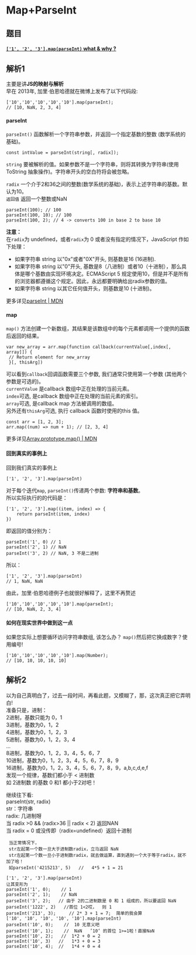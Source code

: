 # Map+ParseInt

## 题目

#### [`['1', '2', '3'].map(parseInt)` what & why ?](https://github.com/Advanced-Frontend/Daily-Interview-Question/issues/4)

## 解析1

主要是讲**JS的映射与解析**\
早在 2013年, 加里·伯恩哈德就在微博上发布了以下代码段:

```
['10','10','10','10','10'].map(parseInt);
// [10, NaN, 2, 3, 4]
```

#### parseInt

`parseInt()` 函数解析一个字符串参数，并返回一个指定基数的整数 (数学系统的基础)。

```
const intValue = parseInt(string[, radix]);
```

`string` 要被解析的值。如果参数不是一个字符串，则将其转换为字符串(使用 ToString 抽象操作)。字符串开头的空白符将会被忽略。

`radix` 一个介于2和36之间的整数(数学系统的基础)，表示上述字符串的基数。默认为10。\
`返回值` 返回一个整数或NaN

```
parseInt(100); // 100
parseInt(100, 10); // 100
parseInt(100, 2); // 4 -> converts 100 in base 2 to base 10
```

**注意：**\
在`radix`为 undefined，或者`radix`为 0 或者没有指定的情况下，JavaScript 作如下处理：

* 如果字符串 string 以"0x"或者"0X"开头, 则基数是16 (16进制).
* 如果字符串 string 以"0"开头, 基数是8（八进制）或者10（十进制），那么具体是哪个基数由实现环境决定。ECMAScript 5 规定使用10，但是并不是所有的浏览器都遵循这个规定。因此，永远都要明确给出radix参数的值。
* 如果字符串 string 以其它任何值开头，则基数是10 (十进制)。

更多详见[parseInt | MDN](https://developer.mozilla.org/zh-CN/docs/Web/JavaScript/Reference/Global\_Objects/parseInt)

#### map

`map()` 方法创建一个新数组，其结果是该数组中的每个元素都调用一个提供的函数后返回的结果。

```
var new_array = arr.map(function callback(currentValue[,index[, array]]) {
 // Return element for new_array
 }[, thisArg])
```

可以看到`callback`回调函数需要三个参数, 我们通常只使用第一个参数 (其他两个参数是可选的)。\
`currentValue` 是callback 数组中正在处理的当前元素。\
`index`可选, 是callback 数组中正在处理的当前元素的索引。\
`array`可选, 是callback map 方法被调用的数组。\
另外还有`thisArg`可选, 执行 callback 函数时使用的this 值。

```
const arr = [1, 2, 3];
arr.map((num) => num + 1); // [2, 3, 4]
```

更多详见[Array.prototype.map() | MDN](https://developer.mozilla.org/zh-CN/docs/Web/JavaScript/Reference/Global\_Objects/Array/map)

#### 回到真实的事例上

回到我们真实的事例上

```
['1', '2', '3'].map(parseInt)
```

对于每个迭代`map`, `parseInt()`传递两个参数: **字符串和基数**。\
所以实际执行的的代码是：

```
['1', '2', '3'].map((item, index) => {
	return parseInt(item, index)
})
```

即返回的值分别为：

```
parseInt('1', 0) // 1
parseInt('2', 1) // NaN
parseInt('3', 2) // NaN, 3 不是二进制
```

所以：

```
['1', '2', '3'].map(parseInt)
// 1, NaN, NaN
```

由此，加里·伯恩哈德例子也就很好解释了，这里不再赘述

```
['10','10','10','10','10'].map(parseInt);
// [10, NaN, 2, 3, 4]
```

#### 如何在现实世界中做到这一点

如果您实际上想要循环访问字符串数组, 该怎么办？ `map()`然后把它换成数字？使用编号!

```
['10','10','10','10','10'].map(Number);
// [10, 10, 10, 10, 10]
```

## 解析2

以为自己真明白了，过去一段时间，再看此题，又模糊了，那，这次真正把它弄明白!\
准备只是，进制：\
2进制，基数只能为 0，1\
3进制，基数为0，1，2\
4进制，基数为0，1，2，3\
5进制，基数为0，1，2，3，4\
...\
8进制，基数为0，1，2，3，4，5，6，7\
10进制，基数为0，1，2，3，4，5，6，7，8，9\
16进制，基数为0，1，2，3，4，5，6，7，8，9，a,b,c,d,e,f\
发现一个规律，基数们都小于 < 进制数\
如 2进制数 的基数 0 和1 都小于2对吧！

继续往下看:\
parseInt(str, radix)\
str：字符串\
radix: 几进制呀\
当 radix >0 && (radix>36 || radix < 2) 返回NAN\
当 radix = 0 或没传即（radix=undefined）返回十进制

```
 当正常情况下，
 str左起第一个数一旦大于进制数radix，立马返回 NaN
 str左起第一个数一旦小于进制数radix，就去做运算，直到遇到一个大于等于radix，就不加了哈！
 如parseInt('4215213', 5)   //   4*5 + 1 = 21
```

```
['1', '2', '3'].map(parseInt) 
让其变形为 
parseInt('1', 0);    // 1
parseInt('2', 1);    // NaN
parseInt('3', 2);   // 由于 2的二进制数是 0 和 1 组成的，所以要返回 NaN
parseInt('1222', 2)   //首位 1<2哎，  则 1
parseInt('213', 3);     // 2* 3 + 1 = 7;  简单的我会算
['10', '10', '10', '10', '10'].map(parseInt)
parseInt('10', 0);    //  10 无意义吧
parseInt('10', 1);    //  NaN   ’10‘ 的首位 1>=1啦！直接NaN
parseInt('10', 2);   //  1*2 + 0 = 2
parseInt('10', 3)   //   1*3 + 0 = 3
parseInt('10', 4);  //   1*4 + 0 = 4  
```
